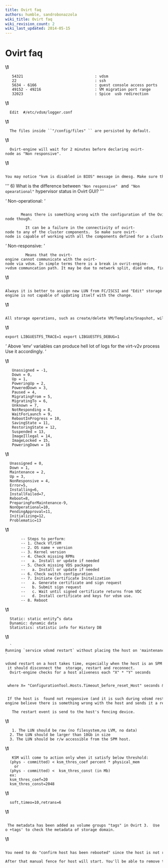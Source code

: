 ```yaml
---
title: Ovirt faq
authors: humble, sandrobonazzola
wiki_title: Ovirt faq
wiki_revision_count: 2
wiki_last_updated: 2014-05-15
---
```


# Ovirt faq

**\1**

       54321                                : vdsm
       22                                   : ssh
       5634 - 6166                          : guest console access ports
       49152 - 49216                        : VM migration port range
       32023                                : Spice  usb redirection

**\1**

      Edit  #/etc/vdsm/logger.conf 

**\1**

      The files inside ``"/config/files" `` are persisted by default.

**\1**

      Ovirt-engine will wait for 2 minutes before declaring ovirt-node as "Non responsive".

**\1**

      You may notice "kvm is disabled in BIOS" message in dmesg. Make sure that, you have done "FULL POWER CYCLING" after enabling "Virtualization" in BIOS of the system.

''' 6) What is the difference between `'Non responsive" ` and` "Non opearational"` hypervisor status in Ovirt GUI? '''

*'* Non-operational: *'*

             Means there is something wrong with the configuration of the Ovirt Node.  The ovirt engine can still communicate with the ovirt-node though.

             It can be a failure in the connectivity of ovirt-node to any of the cluster components.  So make sure ovirt-node is capable of working with all the components defined for a cluster.

*'* Non-responsive: *'*

             Means that the ovirt-engine cannot communicate with the ovirt-node via vdsm. In simple terms there is a break in ovrit-engine->vdsm communcation path. It may be due to network split, died vdsm, firewall..etc

**\1**

      Always it is better to assign new LUN from FC/ISCSI and "Edit" storage domain to make use of the new space. It is *NOT*    supported when expanding LUN from SAN as ovirt-engine is not capable of updating itself with the change.

**\1**

      All storage operations, such as create/delete VM/Template/Snapshot, will lock the VM image to perform the same. If the "VM" is continuing in "Image Locked" status for long time ( It depend on the operation) it could be something wrong with it.

**\1**

`
 export LIBGUESTFS_TRACE=1
 export LIBGUESTFS_DEBUG=1
 `

*'* Above 'env' variables can produce hell lot of logs for the virt-v2v process Use it accordingly. *'*

**\1**

       Unassigned = -1,
       Down = 0,
       Up = 1,
       PoweringUp = 2,
       PoweredDown = 3,
       Paused = 4,
       MigratingFrom = 5,
       MigratingTo = 6,
       Unknown = 7,
       NotResponding = 8,
       WaitForLaunch = 9,
       RebootInProgress = 10,
       SavingState = 11,
       RestoringState = 12,
       Suspended = 13,
       ImageIllegal = 14,
       ImageLocked = 15,
       PoweringDown = 16

**\1**

      Unassigned = 0,
      Down = 1,
      Maintenance = 2,
      Up = 3,
      NonResponsive = 4,
      Error=5,
      Installing=6,
      InstallFailed=7,
      Reboot=8,
      PreparingForMaintenance-9,
      NonOperational=10,
      PendingApproval=11,
      Initializing=12,
      Problematic=13

**\1**

           -- Steps to perform:
           -- 1. Check VT/SVM
           -- 2. OS name + version
           -- 3. Kernel version
           -- 4. Check missing RPMs
           --   a. Install or update if needed
           -- 5. Check missing VDS packages
           --   a. Install or update if needed
           -- 6. Check switch configuration
           -- 7. Initiate Certificate Initalization
           --   a. Generate certificate and sign request
           --   b. Submit sign request
           --   c. Wait until signed certificate returns from VDC
           --   d. Install certificate and keys for vdsm use.
           -- 8. Reboot

**\1**

      Static: static entity‟s data
      Dynamic: dynamic data
      Statistics: statistic info for History DB

**\1**

      ` Running `service vdsmd restart` without placing the host on 'maintenance' mode on ovirt GUI, can cause following scenario: `
      vdsmd restart on a host takes time, especially when the host is an SPM (Storage Pool Manager) - it should disconnect the  storage, restart and reconnect.
      Ovirt-engine checks for a host aliveness each "X" * "Y" seconds 

       where X= "ConfigurationTool.Hosts.Timeout_before_reset_Host" seconds & "Y" =  `<ConfigurationTool.Hosts.Attempts_before_reset_Host>`  times.

       If the host is  found not responsive (and it is such during vdsmd restart), ovirt-engine believe there is something wrong with the host and sends it a restart command.

       The restart event is send to the host's fencing device.

**\1**

       1. The LUN should be raw (no filesystem,no LVM, no data)
      2. The LUN should be larger than 10Gb in size
      3. The LUN should be r/w accessible from the SPM host.

**\1**

       KSM will come to action only when it satisfy below threshold:
      (phys - committed) < ksm_thres_coef percent * physical_mem
        or
      (phys - committed) <  ksm_thres_const (in Mb)
      ex:
      ksm_thres_coef=20
      ksm_thres_const=2048

**\1**

      soft,timeo=10,retrans=6

**\1**

       The metadata has been added as volume groups "tags" in Ovirt 3.  Use 'vgs -o +tags' to check the metadata of storage domain.

**\1**

      You need to do "confirm host has been rebooted" since the host is not reachable and the engine can't connect to it and he doesn't know what's the status of the VMs that ran on it before rebooting.
      After that manual fence for host will start. You'll be able to remove the host once fencing finishes, it may take ~ 5 minutes.
